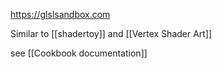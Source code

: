 https://glslsandbox.com

Similar to [[shadertoy]] and [[Vertex Shader Art]]

see [[Cookbook documentation]]